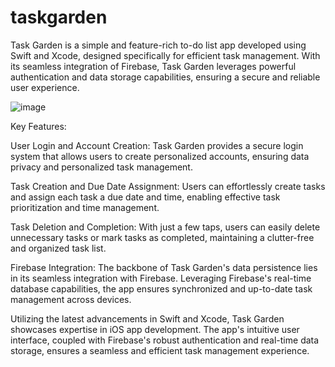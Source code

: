 # taskgarden
Task Garden is a simple and feature-rich to-do list app developed using Swift and Xcode, designed specifically for efficient task management. With its seamless integration of Firebase, Task Garden leverages powerful authentication and data storage capabilities, ensuring a secure and reliable user experience.

![image](https://github.com/aditih1800/taskgarden/assets/111460362/dacced32-5cc3-4054-a86d-78ba7bec9ffa)


Key Features:

User Login and Account Creation: Task Garden provides a secure login system that allows users to create personalized accounts, ensuring data privacy and personalized task management.

Task Creation and Due Date Assignment: Users can effortlessly create tasks and assign each task a due date and time, enabling effective task prioritization and time management.

Task Deletion and Completion: With just a few taps, users can easily delete unnecessary tasks or mark tasks as completed, maintaining a clutter-free and organized task list.

Firebase Integration: The backbone of Task Garden's data persistence lies in its seamless integration with Firebase. Leveraging Firebase's real-time database capabilities, the app ensures synchronized and up-to-date task management across devices.

Utilizing the latest advancements in Swift and Xcode, Task Garden showcases expertise in iOS app development. The app's intuitive user interface, coupled with Firebase's robust authentication and real-time data storage, ensures a seamless and efficient task management experience.
